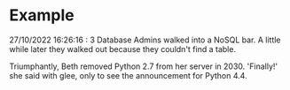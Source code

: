 # Example

<!-- replace-with-date starts -->
27/10/2022 16:26:16 : 3 Database Admins walked into a NoSQL bar. A little while later they walked out because they couldn't find a table.
<!-- replace-with-date ends -->

<!-- replace-with-joke starts -->
Triumphantly, Beth removed Python 2.7 from her server in 2030. 'Finally!' she said with glee, only to see the announcement for Python 4.4.
<!-- replace-with-joke ends -->